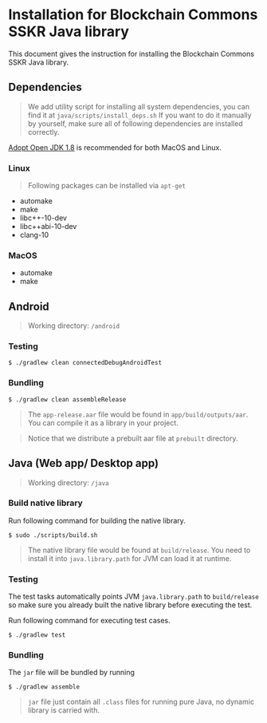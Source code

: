 # Installation for Blockchain Commons SSKR Java library
This document gives the instruction for installing the Blockchain Commons SSKR Java library.

## Dependencies
> We add utility script for installing all system dependencies, you can find it at `java/scripts/install_deps.sh`
If you want to do it manually by yourself, make sure all of following dependencies are installed correctly.  

[Adopt Open JDK 1.8](https://github.com/AdoptOpenJDK/openjdk8-binaries/releases) is recommended for both MacOS and Linux.

### Linux
> Following packages can be installed via `apt-get`

- automake
- make
- libc++-10-dev
- libc++abi-10-dev
- clang-10

### MacOS
- automake
- make

## Android
> Working directory: `/android`

### Testing
```console
$ ./gradlew clean connectedDebugAndroidTest
```

### Bundling
```console
$ ./gradlew clean assembleRelease
```

> The `app-release.aar` file would be found in `app/build/outputs/aar`. You can compile it as a library in your project.

> Notice that we distribute a prebuilt aar file at `prebuilt` directory.


## Java (Web app/ Desktop app)
> Working directory: `/java`

### Build native library
Run following command for building the native library.
```console
$ sudo ./scripts/build.sh
```

> The native library file would be found at `build/release`. You need to install it into `java.library.path` for JVM can load it at runtime.

### Testing
The test tasks automatically points JVM `java.library.path` to `build/release` so make sure you already built the native library before executing the test.

Run following command for executing test cases.
```console
$ ./gradlew test
```

### Bundling
The `jar` file will be bundled by running
```console
$ ./gradlew assemble
```

> `jar` file just contain all `.class` files for running pure Java, no dynamic library is carried with.